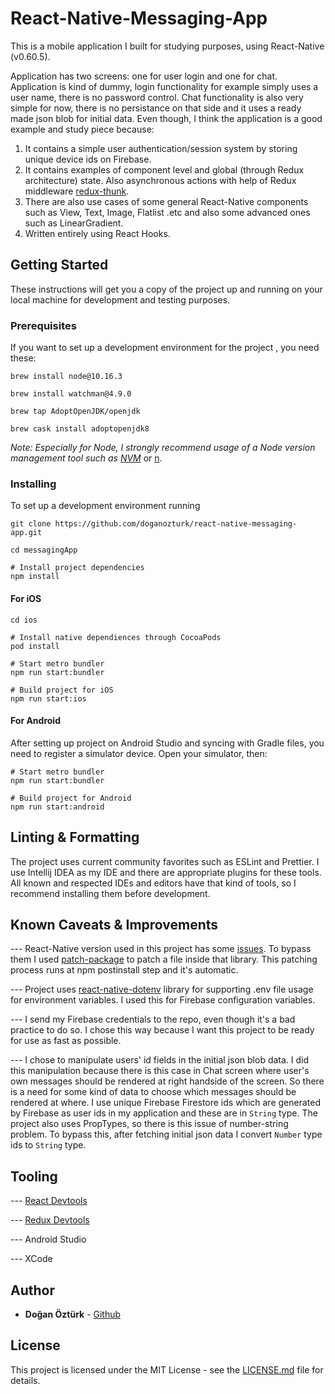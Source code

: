 # React-Native-Messaging-App

This is a mobile application I built for studying purposes, using React-Native (v0.60.5). 

Application has two screens: one for user login and one for chat. Application is kind of dummy, login functionality for example simply uses a user name, there is no password control. Chat functionality is also very simple for now, there is no persistance on that side and it uses a ready made json blob for initial data. Even though, I think the application is a good example and study piece because:
 
 1. It contains a simple user authentication/session system by storing unique device ids on Firebase. 
 2. It contains examples of component level and global (through Redux architecture) state. Also asynchronous actions with help of Redux middleware [redux-thunk](https://github.com/reduxjs/redux-thunk).
 3. There are also use cases of some general React-Native components such as View, Text, Image, Flatlist .etc and also some advanced ones such as LinearGradient. 
 4. Written entirely using React Hooks.

## Getting Started

These instructions will get you a copy of the project up and running on your local machine for development and testing purposes.

### Prerequisites

If you want to set up a development environment for the project , you need these:

```
brew install node@10.16.3

brew install watchman@4.9.0

brew tap AdoptOpenJDK/openjdk

brew cask install adoptopenjdk8
```
*Note: Especially for Node, I strongly recommend usage of a Node version management tool such as [NVM](https://github.com/nvm-sh/nvm)* or [n](https://github.com/tj/n).

### Installing

To set up a development environment running

```
git clone https://github.com/doganozturk/react-native-messaging-app.git

cd messagingApp

# Install project dependencies    
npm install
```

#### For iOS 

```
cd ios    

# Install native dependiences through CocoaPods
pod install

# Start metro bundler
npm run start:bundler

# Build project for iOS
npm run start:ios
```

#### For Android

After setting up project on Android Studio and syncing with Gradle files, you need to register a simulator device. Open your simulator, then:

```
# Start metro bundler
npm run start:bundler

# Build project for Android
npm run start:android
```

## Linting & Formatting

The project uses current community favorites such as ESLint and Prettier. I use Intellij IDEA as my IDE and there are appropriate plugins for these tools. All known and respected IDEs and editors have that kind of tools, so I recommend installing them before development.

## Known Caveats & Improvements

--- React-Native version used in this project has some [issues](https://github.com/facebook/react-native/issues/25822). To bypass them I used [patch-package](https://github.com/ds300/patch-package) to patch a file inside that library. This patching process runs at npm postinstall step and it's automatic.

--- Project uses [react-native-dotenv](https://github.com/zetachang/react-native-dotenv) library for supporting .env file usage for environment variables. I used this for Firebase configuration variables.

--- I send my Firebase credentials to the repo, even though it's a bad practice to do so. I chose this way because I want this project to be ready for use as fast as possible.

--- I chose to manipulate users' id fields in the initial json blob data. I did this manipulation because there is this case in Chat screen where user's own messages should be rendered at right handside of the screen. So there is a need for some kind of data to choose which messages should be rendered at where. I use unique Firebase Firestore ids which are generated by Firebase as user ids in my application and these are in `String` type. The project also uses PropTypes, so there is this issue of number-string problem. To bypass this, after fetching initial json data I convert `Number` type ids to `String` type.

## Tooling

--- [React Devtools](https://chrome.google.com/webstore/detail/react-developer-tools/fmkadmapgofadopljbjfkapdkoienihi)
    
--- [Redux Devtools](https://chrome.google.com/webstore/detail/redux-devtools/lmhkpmbekcpmknklioeibfkpmmfibljd)
    
--- Android Studio

--- XCode

## Author

* **Doğan Öztürk** - [Github](https://github.com/doganozturk)

## License

This project is licensed under the MIT License - see the [LICENSE.md](LICENSE.md) file for details.
    